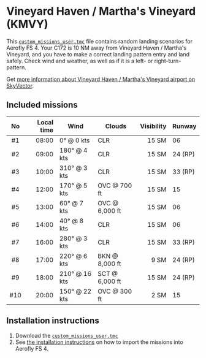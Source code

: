 # Vineyard Haven / Martha's Vineyard (KMVY)

This [`custom_missions_user.tmc`](./custom_missions_user.tmc) file contains random landing scenarios for Aerofly FS 4.
Your C172 is 10 NM away from Vineyard Haven / Martha's Vineyard, and you have to make a correct landing pattern entry and land safely.
Check wind and weather, as well as if it is a left- or right-turn-pattern.

Get [more information about Vineyard Haven / Martha's Vineyard airport on SkyVector](https://skyvector.com/airport/KMVY).

## Included missions

| No  | Local time | Wind          | Clouds         | Visibility | Runway  |
| :-: | ---------: | ------------- | -------------- | ---------: | ------- |
| #1  |      08:00 | 0° @ 0 kts    | CLR            |      15 SM | 06      |
| #2  |      09:00 | 180° @ 4 kts  | CLR            |      15 SM | 24 (RP) |
| #3  |      10:00 | 310° @ 3 kts  | CLR            |      15 SM | 33 (RP) |
| #4  |      12:00 | 170° @ 5 kts  | OVC @ 700 ft   |      15 SM | 15      |
| #5  |      13:00 | 60° @ 7 kts   | OVC @ 6,000 ft |      15 SM | 06      |
| #6  |      14:00 | 40° @ 8 kts   | CLR            |      15 SM | 06      |
| #7  |      16:00 | 280° @ 3 kts  | CLR            |      15 SM | 33 (RP) |
| #8  |      17:00 | 220° @ 6 kts  | BKN @ 8,000 ft |       9 SM | 24 (RP) |
| #9  |      18:00 | 210° @ 16 kts | SCT @ 6,000 ft |      15 SM | 24 (RP) |
| #10 |      20:00 | 150° @ 22 kts | OVC @ 300 ft   |       2 SM | 15      |

## Installation instructions

1. Download the [`custom_missions_user.tmc`](./custom_missions_user.tmc)
2. See [the installation instructions](https://fboes.github.io/aerofly-missions/docs/generic-installation.html) on how to import the missions into Aerofly FS 4.
